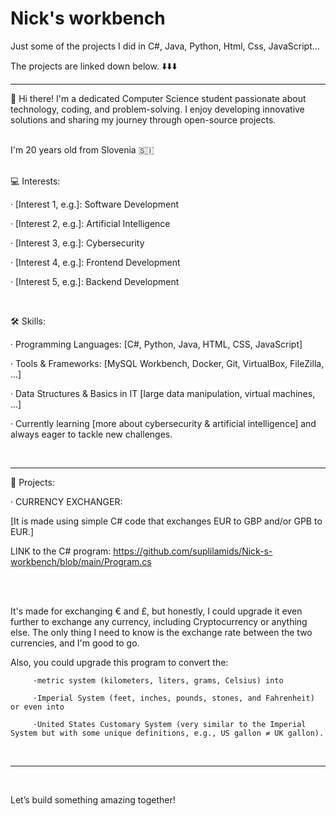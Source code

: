 # Nick's workbench
Just some of the projects I did in C#, Java, Python, Html, Css, JavaScript...

The projects are linked down below.
⬇️⬇️⬇️

---

👋 Hi there!
I'm a dedicated Computer Science student passionate about technology, coding, and problem-solving. I enjoy developing innovative solutions and sharing my journey through open-source projects.

<br>
I'm 20 years old from Slovenia 🇸🇮

<br>

<br>

💻 Interests:

· [Interest 1, e.g.]: Software Development

· [Interest 2, e.g.]: Artificial Intelligence

· [Interest 3, e.g.]: Cybersecurity

· [Interest 4, e.g.]: Frontend Development

· [Interest 5, e.g.]: Backend Development

<br>

🛠️ Skills:

· Programming Languages: [C#, Python, Java, HTML, CSS, JavaScript]

· Tools & Frameworks: [MySQL Workbench, Docker, Git, VirtualBox, FileZilla, ...]

· Data Structures & Basics in IT [large data manipulation, virtual machines, ...]

· Currently learning [more about cybersecurity & artificial intelligence] and always eager to tackle new challenges.

<br>

---

📝 Projects:

· CURRENCY EXCHANGER:
    
   [It is made using simple C# code that exchanges EUR to GBP and/or GPB to EUR.]

   LINK to the C# program: https://github.com/suplilamids/Nick-s-workbench/blob/main/Program.cs

<br>
<br>

   It's made for exchanging € and £, but honestly, I could upgrade it even further to exchange any currency, including Cryptocurrency or anything else. 
   The only thing I need to know is the exchange rate between the two currencies, and I'm good to go.


   Also, you could upgrade this program to convert the: 

         ·metric system (kilometers, liters, grams, Celsius) into
         
         ·Imperial System (feet, inches, pounds, stones, and Fahrenheit) or even into
         
         ·United States Customary System (very similar to the Imperial System but with some unique definitions, e.g., US gallon ≠ UK gallon).          
         
<br>

---

<br>

Let’s build something amazing together!

